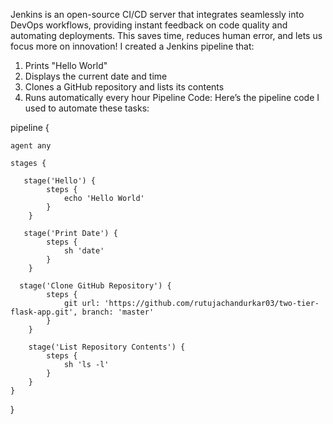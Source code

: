 Jenkins is an open-source CI/CD server that integrates seamlessly into DevOps workflows, providing instant feedback on code quality and automating deployments. This saves time, reduces human error, and lets us focus more on innovation! 
I created a Jenkins pipeline that:
1.	Prints "Hello World" 
2.	Displays the current date and time 
3.	Clones a GitHub repository and lists its contents 
4.	Runs automatically every hour 
Pipeline Code:
Here’s the pipeline code I used to automate these tasks:




 pipeline 
 {

    agent any
    
    stages {
    
       stage('Hello') {
            steps {
                echo 'Hello World'
            }   
        }
        
       stage('Print Date') {
            steps {
                sh 'date'
            }
        } 
        
      stage('Clone GitHub Repository') {
            steps {
                git url: 'https://github.com/rutujachandurkar03/two-tier-flask-app.git', branch: 'master'
            }
        }

        stage('List Repository Contents') {
            steps {
                sh 'ls -l'
            }
        }
    }
  }

